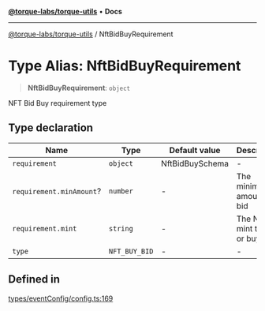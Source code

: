 [**@torque-labs/torque-utils**](../README.md) • **Docs**

***

[@torque-labs/torque-utils](../README.md) / NftBidBuyRequirement

# Type Alias: NftBidBuyRequirement

> **NftBidBuyRequirement**: `object`

NFT Bid Buy requirement type

## Type declaration

| Name | Type | Default value | Description |
| ------ | ------ | ------ | ------ |
| `requirement` | `object` | NftBidBuySchema | - |
| `requirement.minAmount`? | `number` | - | The minimum amount to bid |
| `requirement.mint` | `string` | - | The NFT mint to bid or buy |
| `type` | `NFT_BUY_BID` | - | - |

## Defined in

[types/eventConfig/config.ts:169](https://github.com/torque-labs/torque-utils/blob/a612e615fa21888d00ebb7bf70f9910fab4be80a/types/eventConfig/config.ts#L169)
